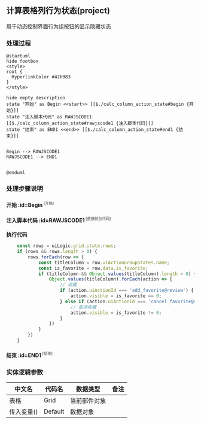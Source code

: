 ## 计算表格列行为状态(project) <!-- {docsify-ignore-all} -->

   用于动态控制界面行为组按钮的显示隐藏状态

### 处理过程

```plantuml
@startuml
hide footbox
<style>
root {
  HyperlinkColor #42b983
}
</style>

hide empty description
state "开始" as Begin <<start>> [[$./calc_column_action_state#begin {开始}]]
state "注入脚本代码" as RAWJSCODE1  [[$./calc_column_action_state#rawjscode1 {注入脚本代码}]]
state "结束" as END1 <<end>> [[$./calc_column_action_state#end1 {结束}]]


Begin --> RAWJSCODE1
RAWJSCODE1 --> END1


@enduml
```


### 处理步骤说明

#### 开始 :id=Begin<sup class="footnote-symbol"> <font color=gray size=1>[开始]</font></sup>




#### 注入脚本代码 :id=RAWJSCODE1<sup class="footnote-symbol"> <font color=gray size=1>[直接前台代码]</font></sup>



<p class="panel-title"><b>执行代码</b></p>

```javascript
	const rows = uiLogic.grid.state.rows;
	if (rows && rows.length > 0) {
		rows.forEach(row => {
			const titleColumn = row.uiActionGroupStates.name;
			const is_favorite = row.data.is_favorite;
			if (titleColumn && Object.values(titleColumn).length > 0) {
				Object.values(titleColumn).forEach(action => {
					// 收藏
					if (action.uiActionId === 'add_favorite@review') {
						action.visible = is_favorite == 0;
					} else if (action.uiActionId === 'cancel_favorite@review') {
						// 取消收藏
						action.visible = is_favorite != 0;
					}
				})
			}
		})
	}

```

#### 结束 :id=END1<sup class="footnote-symbol"> <font color=gray size=1>[结束]</font></sup>






### 实体逻辑参数

|    中文名   |    代码名    |  数据类型      |备注 |
| --------| --------| --------  | --------   |
|表格|Grid|当前部件对象||
|传入变量(<i class="fa fa-check"/></i>)|Default|数据对象||
